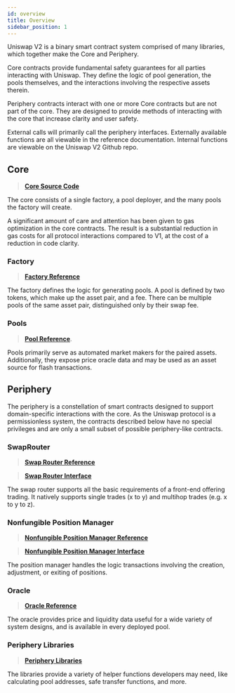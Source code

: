 ```yaml
---
id: overview
title: Overview
sidebar_position: 1
---
```


Uniswap V2 is a binary smart contract system comprised of many libraries, which together make the Core and Periphery.

Core contracts provide fundamental safety guarantees for all parties interacting with Uniswap. They define the logic of pool generation, the pools themselves, and the interactions involving the respective assets therein.

Periphery contracts interact with one or more Core contracts but are not part of the core. They are designed to provide methods of interacting with the core that increase clarity and user safety.

External calls will primarily call the periphery interfaces. Externally available functions are all viewable in the reference documentation. Internal functions are viewable on the Uniswap V2 Github repo.

## Core

> [**Core Source Code**](https://github.com/Uniswap/uniswap-v2-core)

The core consists of a single factory, a pool deployer, and the many pools the factory will create.

A significant amount of care and attention has been given to gas optimization in the core contracts. The result is a substantial reduction in gas costs for all protocol interactions compared to V1, at the cost of a reduction in code clarity.

### Factory

> [**Factory Reference**](./core/UniswapV2Factory)

The factory defines the logic for generating pools. A pool is defined by two tokens, which make up the asset pair, and a fee. There can be multiple pools of the same asset pair, distinguished only by their swap fee.

### Pools

> [**Pool Reference**](./core/UniswapV2Pool).

Pools primarily serve as automated market makers for the paired assets. Additionally, they expose price oracle data and may be used as an asset source for flash transactions.

## Periphery

The periphery is a constellation of smart contracts designed to support domain-specific interactions with the core. As the Uniswap protocol is a permissionless system, the contracts described below have no special privileges and are only a small subset of possible periphery-like contracts.

### SwapRouter

> [**Swap Router Reference**](./periphery/SwapRouter)

> [**Swap Router Interface**](./periphery/interfaces/ISwapRouter)

The swap router supports all the basic requirements of a front-end offering trading. It natively supports single trades (x to y) and multihop trades (e.g. x to y to z).

### Nonfungible Position Manager

> [**Nonfungible Position Manager Reference**](./periphery/NonfungiblePositionManager)

> [**Nonfungible Position Manager Interface**](./periphery/interfaces/INonfungiblePositionManager)

The position manager handles the logic transactions involving the creation, adjustment, or exiting of positions.

### Oracle

> [**Oracle Reference**](./core/libraries/Oracle)

The oracle provides price and liquidity data useful for a wide variety of system designs, and is available in every deployed pool.

### Periphery Libraries

> [**Periphery Libraries**](./periphery/libraries/Base64)

The libraries provide a variety of helper functions developers may need, like calculating pool addresses, safe transfer functions, and more.
